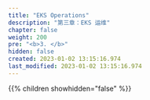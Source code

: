 ```yaml
---
title: "EKS Operations"
description: "第三章：EKS 运维"
chapter: false
weight: 200
pre: "<b>3. </b>"
hidden: false
created: 2023-01-02 13:15:16.974
last_modified: 2023-01-02 13:15:16.974
---
```


{{% children showhidden="false" %}}

